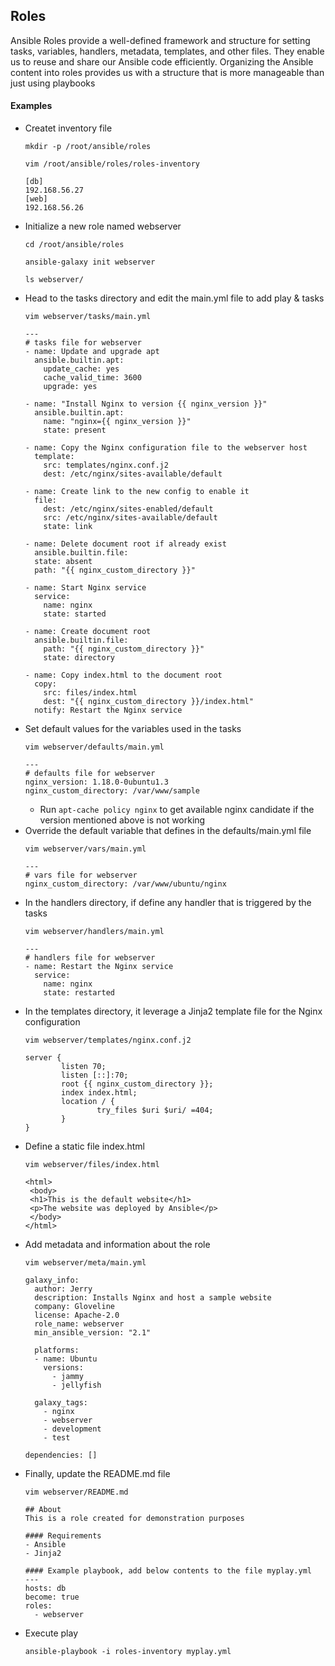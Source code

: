 ## Roles
Ansible Roles provide a well-defined framework and structure for setting tasks, variables, handlers, metadata, templates, and other files. They enable us to reuse and share our Ansible code efficiently. Organizing the Ansible content into roles provides us with a structure that is more manageable than just using playbooks

#### Examples
- Createt inventory file
  ```
  mkdir -p /root/ansible/roles
  ```
  ```
  vim /root/ansible/roles/roles-inventory
  ```
  ```
  [db]
  192.168.56.27
  [web]
  192.168.56.26
  ```
- Initialize a new role named webserver
  ```
  cd /root/ansible/roles
  ```
  ```
  ansible-galaxy init webserver
  ```
  ```
  ls webserver/
  ```
- Head to the tasks directory and edit the main.yml file to add play & tasks
  ```
  vim webserver/tasks/main.yml
  ```
  ```
  ---
  # tasks file for webserver
  - name: Update and upgrade apt
    ansible.builtin.apt:
      update_cache: yes
      cache_valid_time: 3600
      upgrade: yes
 
  - name: "Install Nginx to version {{ nginx_version }}"
    ansible.builtin.apt:
      name: "nginx={{ nginx_version }}"
      state: present
 
  - name: Copy the Nginx configuration file to the webserver host
    template:
      src: templates/nginx.conf.j2
      dest: /etc/nginx/sites-available/default
  
  - name: Create link to the new config to enable it
    file:
      dest: /etc/nginx/sites-enabled/default
      src: /etc/nginx/sites-available/default
      state: link
  
  - name: Delete document root if already exist
    ansible.builtin.file:
    state: absent
    path: "{{ nginx_custom_directory }}"

  - name: Start Nginx service
    service:
      name: nginx
      state: started
  
  - name: Create document root
    ansible.builtin.file:
      path: "{{ nginx_custom_directory }}"
      state: directory
 
  - name: Copy index.html to the document root
    copy:
      src: files/index.html
      dest: "{{ nginx_custom_directory }}/index.html"
    notify: Restart the Nginx service
  ```
- Set default values for the variables used in the tasks
  ```
  vim webserver/defaults/main.yml
  ```
  ```
  ---
  # defaults file for webserver
  nginx_version: 1.18.0-0ubuntu1.3
  nginx_custom_directory: /var/www/sample
  ```
  - Run `apt-cache policy nginx` to get available nginx candidate if the version mentioned above is not working
- Override the default variable that defines in the defaults/main.yml file
  ```
  vim webserver/vars/main.yml
  ```
  ```
  ---
  # vars file for webserver
  nginx_custom_directory: /var/www/ubuntu/nginx
  ```
- In the handlers directory, if define any handler that is triggered by the tasks
  ```
  vim webserver/handlers/main.yml
  ```
  ```
  ---
  # handlers file for webserver
  - name: Restart the Nginx service
    service:
      name: nginx
      state: restarted
  ```
- In the templates directory, it leverage a Jinja2 template file for the Nginx configuration
  ```
  vim webserver/templates/nginx.conf.j2
  ```
  ```
  server {
          listen 70;
          listen [::]:70;
          root {{ nginx_custom_directory }};
          index index.html;
          location / {
                  try_files $uri $uri/ =404;
          }
  }
  ```
- Define a static file index.html
  ```
  vim webserver/files/index.html
  ```
  ```
  <html>
   <body>
   <h1>This is the default website</h1>
   <p>The website was deployed by Ansible</p>
   </body>
  </html>
  ```
- Add metadata and information about the role
  ```
  vim webserver/meta/main.yml
  ```
  ```
  galaxy_info:
    author: Jerry
    description: Installs Nginx and host a sample website
    company: Gloveline
    license: Apache-2.0
    role_name: webserver
    min_ansible_version: "2.1"

    platforms:
    - name: Ubuntu
      versions:
        - jammy
        - jellyfish
 
    galaxy_tags:
      - nginx
      - webserver
      - development
      - test
 
  dependencies: []
  ```
- Finally, update the README.md file
  ```
  vim webserver/README.md
  ```
  ```
  ## About
  This is a role created for demonstration purposes

  #### Requirements
  - Ansible
  - Jinja2

  #### Example playbook, add below contents to the file myplay.yml
  ---
  hosts: db
  become: true
  roles:
    - webserver
  ```
- Execute play
  ```
  ansible-playbook -i roles-inventory myplay.yml
  ```
